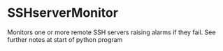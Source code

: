 # SSHserverMonitor
Monitors one or more remote SSH servers raising alarms if they fail. 
See further notes at start of python program

